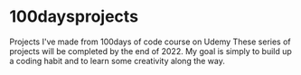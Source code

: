 # 100daysprojects
Projects I've made from 100days of code course on Udemy
These series of projects will be completed by the end of 2022.
My goal is simply to build up a coding habit and to learn some creativity along the way.
